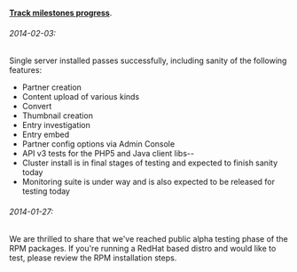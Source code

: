 **[Track milestones progress](https://github.com/kaltura/platform-install-packages/issues/milestones)**.
   
###### 2014-02-03:
Single server installed passes successfully, including sanity of the following features:   
- Partner creation
- Content upload of various kinds
- Convert
- Thumbnail creation
- Entry investigation
- Entry embed
- Partner config options via Admin Console
- API v3 tests for the PHP5 and Java client libs--
- Cluster install is in final stages of testing and expected to finish sanity today
- Monitoring suite is under way and is also expected to be released for testing today
      
###### 2014-01-27:
We are thrilled to share that we've reached public alpha testing phase of the RPM packages.
If you're running a RedHat based distro and would like to test, please review the RPM installation steps.

